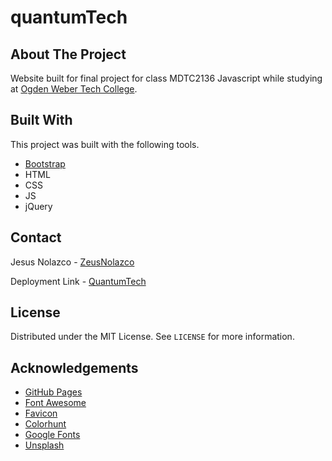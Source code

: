 # quantumTech

## About The Project

Website built for final project for class MDTC2136 Javascript while studying at [Ogden Weber Tech College](https://www.otech.edu/).

## Built With

This project was built with the following tools.

* [Bootstrap](https://getbootstrap.com)
* HTML
* CSS
* JS
* jQuery

## Contact

Jesus Nolazco - [ZeusNolazco](https://twitter.com/zeusnolazco)

Deployment Link - [QuantumTech]()

## License

Distributed under the MIT License. See `LICENSE` for more information.

## Acknowledgements
* [GitHub Pages](https://pages.github.com)
* [Font Awesome](https://fontawesome.com)
* [Favicon](https://www.favicon.cc/)
* [Colorhunt](https://colorhunt.co/)
* [Google Fonts](https://fonts.google.com/)
* [Unsplash](https://unsplash.com/)

